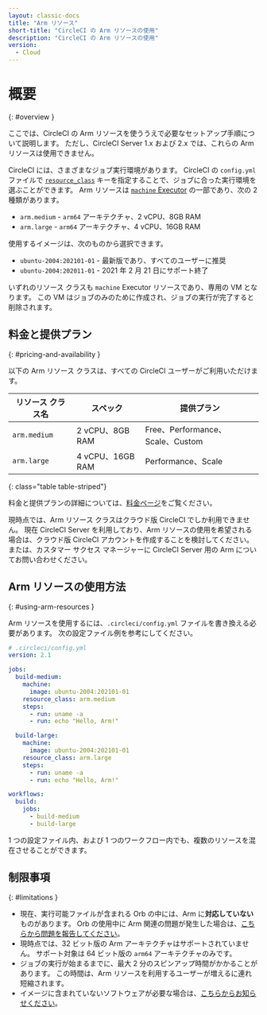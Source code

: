 ```yaml
---
layout: classic-docs
title: "Arm リソース"
short-title: "CircleCI の Arm リソースの使用"
description: "CircleCI の Arm リソースの使用"
version:
  - Cloud
---
```


# 概要
{: #overview }

ここでは、CircleCI の Arm リソースを使ううえで必要なセットアップ手順について説明します。 ただし、CircleCI Server 1.x および 2.x では、これらの Arm リソースは使用できません。

CircleCI には、さまざまなジョブ実行環境があります。 CircleCI の `config.yml` ファイルで [`resource_class`]({{site.baseurl}}/ja/2.0/configuration-reference/#resource_class) キーを指定することで、ジョブに合った実行環境を選ぶことができます。 Arm リソースは [`machine` Executor]({{site.baseurl}}/ja/2.0/configuration-reference/#machine-executor-linux) の一部であり、次の 2 種類があります。

* `arm.medium` - `arm64` アーキテクチャ、2 vCPU、8GB RAM
* `arm.large` - `arm64` アーキテクチャ、4 vCPU、16GB RAM

使用するイメージは、次のものから選択できます。

* `ubuntu-2004:202101-01` - 最新版であり、すべてのユーザーに推奨
* `ubuntu-2004:202011-01` - 2021 年 2 月 21 日にサポート終了

いずれのリソース クラスも `machine` Executor リソースであり、専用の VM となります。 この VM はジョブのみのために作成され、ジョブの実行が完了すると削除されます。

## 料金と提供プラン
{: #pricing-and-availability }

以下の Arm リソース クラスは、すべての CircleCI ユーザーがご利用いただけます。

| リソース クラス名    | スペック            | 提供プラン                         |
| ------------ | --------------- | ----------------------------- |
| `arm.medium` | 2 vCPU、8GB RAM  | Free、Performance、Scale、Custom |
| `arm.large`  | 4 vCPU、16GB RAM | Performance、Scale             |
{: class="table table-striped"}

料金と提供プランの詳細については、[料金ページ](https://circleci.com/ja/pricing/)をご覧ください。

現時点では、Arm リソース クラスはクラウド版 CircleCI でしか利用できません。 現在 CircleCI Server を利用しており、Arm リソースの使用を希望される場合は、クラウド版 CircleCI アカウントを作成することを検討してください。 または、カスタマー サクセス マネージャーに CircleCI Server 用の Arm についてお問い合わせください。

## Arm リソースの使用方法
{: #using-arm-resources }

Arm リソースを使用するには、`.circleci/config.yml` ファイルを書き換える必要があります。 次の設定ファイル例を参考にしてください。

```yaml
# .circleci/config.yml
version: 2.1

jobs:
  build-medium:
    machine:
      image: ubuntu-2004:202101-01
    resource_class: arm.medium
    steps:
      - run: uname -a
      - run: echo "Hello, Arm!"

  build-large:
    machine:
      image: ubuntu-2004:202101-01
    resource_class: arm.large
    steps:
      - run: uname -a
      - run: echo "Hello, Arm!"

workflows:
  build:
    jobs:
      - build-medium
      - build-large
```

1 つの設定ファイル内、および 1 つのワークフロー内でも、複数のリソースを混在させることができます。

## 制限事項
{: #limitations }

* 現在、実行可能ファイルが含まれる Orb の中には、Arm に**対応していない**ものがあります。 Orb の使用中に Arm 関連の問題が発生した場合は、[こちらから問題を報告してください](https://github.com/CircleCI-Public/arm-preview-docs/issues)。
* 現時点では、32 ビット版の Arm アーキテクチャはサポートされていません。 サポート対象は 64 ビット版の `arm64` アーキテクチャのみです。
* ジョブの実行が始まるまでに、最大 2 分のスピンアップ時間がかかることがあります。 この時間は、Arm リソースを利用するユーザーが増えるに連れ短縮されます。
* イメージに含まれていないソフトウェアが必要な場合は、[こちらからお知らせください](https://github.com/CircleCI-Public/arm-preview-docs/issues)。
